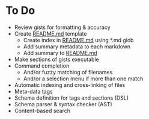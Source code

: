# To Do

- Review gists for formatting & accuracy
- Create [README.md](./README.md) template
  - Create index in [README.md](./README.md) using \*.md glob
  - Add summary metadata to each markdown
  - Add summary to [README.md](./README.md)
- Make sections of gists executable
- Command completion
  - And/or fuzzy matching of filenames
  - And/or a selection menu if more than one match
- Automatic indexing and cross-linking of files
- Meta-data tags
- Schema definition for tags and sections (DSL)
- Schema parser & syntax checker (AST)
- Content-based search
